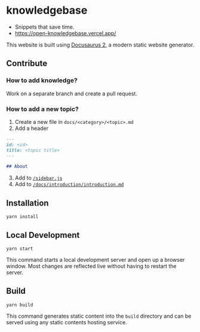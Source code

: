 # knowledgebase

- Snippets that save time.
- https://open-knowledgebase.vercel.app/

This website is built using [Docusaurus 2](https://v2.docusaurus.io/), a modern static website generator.

## Contribute

### How to add knowledge?
Work on a separate branch and create a pull request.

### How to add a new topic?
1. Create a new file in `docs/<category>/<topic>.md`
2. Add a header
```md
---
id: <id>
title: <topic title>
---

## About
```
3. Add to [`/sidebar.js`](https://github.com/ndrsllwngr/knowledgebase/blob/main/sidebars.js)
4. Add to [`/docs/introduction/introduction.md`](https://github.com/ndrsllwngr/knowledgebase/blob/main/docs/introduction/introduction.md)

## Installation

```console
yarn install
```

## Local Development

```console
yarn start
```

This command starts a local development server and open up a browser window. Most changes are reflected live without having to restart the server.

## Build

```console
yarn build
```

This command generates static content into the `build` directory and can be served using any static contents hosting service.
